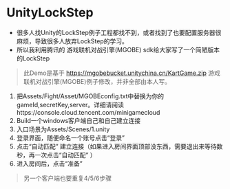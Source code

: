 # UnityLockStep
- 很多人找Unity的LockStep例子工程都找不到，或者找到了也要配置服务器很麻烦，导致很多人放弃LockStep的学习。
- 所以我利用腾讯的 游戏联机对战引擎(MGOBE) sdk给大家写了一个简陋版本的LockStep
> 此Demo是基于 https://mgobebucket.unitychina.cn/KartGame.zip 游戏联机对战引擎(MGOBE)例子修改，并非全部由本人写。
1. 把Assets/Fight/Asset/MGOBEconfig.txt中替换为你的gameId,secretKey,server。详细请阅读https://console.cloud.tencent.com/minigamecloud
2. Build一个windows客户端自己和自己建立连接
3. 入口场景为Assets/Scenes/1.unity
4. 登录界面，随便命名一个账号点击“登录”
5. 点击“自动匹配” 建立连接（如果进入房间界面顶部没东西，需要退出来等待数秒，再一次点击“自动匹配” ）
6. 进入房间后，点击“准备”
> 另一个客户端也要重复4/5/6步骤
